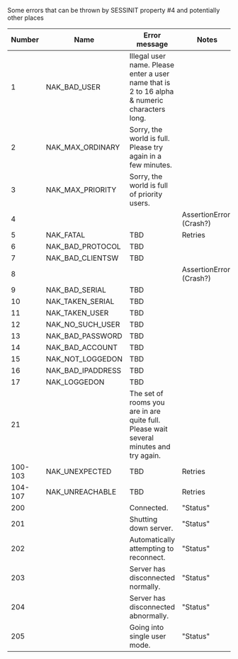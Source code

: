 Some errors that can be thrown by SESSINIT property #4 and potentially other places

| Number | Name | Error message | Notes |
| --- | --- | --- | --- |
| 1 | NAK_BAD_USER | Illegal user name.  Please enter a user name that is 2 to 16 alpha & numeric characters long. | |
| 2 | NAK_MAX_ORDINARY | Sorry, the world is full.  Please try again in a few minutes. | |
| 3 | NAK_MAX_PRIORITY | Sorry, the world is full of priority users. | |
| 4 | | | AssertionError! (Crash?) |
| 5 | NAK_FATAL | TBD | Retries |
| 6 | NAK_BAD_PROTOCOL | TBD | |
| 7 | NAK_BAD_CLIENTSW | TBD | |
| 8 | | | AssertionError! (Crash?) |
| 9 | NAK_BAD_SERIAL | TBD | |
| 10 | NAK_TAKEN_SERIAL | TBD | |
| 11 | NAK_TAKEN_USER | TBD | |
| 12 | NAK_NO_SUCH_USER | TBD | |
| 13 | NAK_BAD_PASSWORD | TBD | |
| 14 | NAK_BAD_ACCOUNT | TBD | |
| 15 | NAK_NOT_LOGGEDON | TBD | |
| 16 | NAK_BAD_IPADDRESS | TBD | |
| 17 | NAK_LOGGEDON | TBD | |
| 21 | | The set of rooms you are in are quite full. Please wait several minutes and try again. | | |
| 100-103 | NAK_UNEXPECTED | TBD | Retries |
| 104-107 | NAK_UNREACHABLE | TBD | Retries |
| 200 | | Connected. | "Status" |
| 201 | | Shutting down server. | "Status" |
| 202 | | Automatically attempting to reconnect. | "Status" |
| 203 | | Server has disconnected normally. | "Status" |
| 204 | | Server has disconnected abnormally. | "Status" |
| 205 | | Going into single user mode. | "Status" |